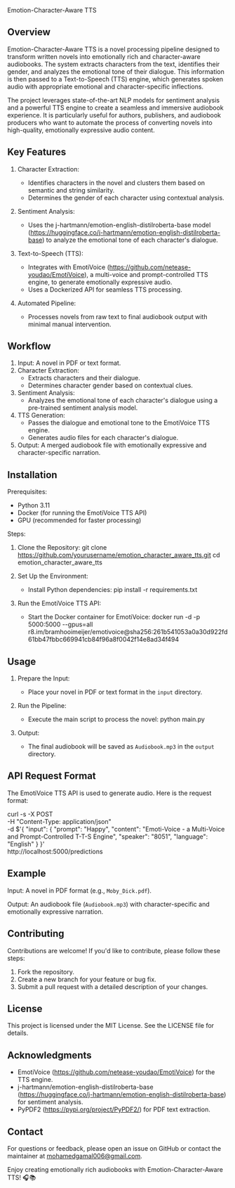 Emotion-Character-Aware TTS

Overview
--------
Emotion-Character-Aware TTS is a novel processing pipeline designed to transform written novels into emotionally rich and character-aware audiobooks. The system extracts characters from the text, identifies their gender, and analyzes the emotional tone of their dialogue. This information is then passed to a Text-to-Speech (TTS) engine, which generates spoken audio with appropriate emotional and character-specific inflections.

The project leverages state-of-the-art NLP models for sentiment analysis and a powerful TTS engine to create a seamless and immersive audiobook experience. It is particularly useful for authors, publishers, and audiobook producers who want to automate the process of converting novels into high-quality, emotionally expressive audio content.

Key Features
------------
1. Character Extraction:
   - Identifies characters in the novel and clusters them based on semantic and string similarity.
   - Determines the gender of each character using contextual analysis.

2. Sentiment Analysis:
   - Uses the j-hartmann/emotion-english-distilroberta-base model (https://huggingface.co/j-hartmann/emotion-english-distilroberta-base) to analyze the emotional tone of each character's dialogue.

3. Text-to-Speech (TTS):
   - Integrates with EmotiVoice (https://github.com/netease-youdao/EmotiVoice), a multi-voice and prompt-controlled TTS engine, to generate emotionally expressive audio.
   - Uses a Dockerized API for seamless TTS processing.

4. Automated Pipeline:
   - Processes novels from raw text to final audiobook output with minimal manual intervention.

Workflow
--------
1. Input: A novel in PDF or text format.
2. Character Extraction:
   - Extracts characters and their dialogue.
   - Determines character gender based on contextual clues.
3. Sentiment Analysis:
   - Analyzes the emotional tone of each character's dialogue using a pre-trained sentiment analysis model.
4. TTS Generation:
   - Passes the dialogue and emotional tone to the EmotiVoice TTS engine.
   - Generates audio files for each character's dialogue.
5. Output: A merged audiobook file with emotionally expressive and character-specific narration.

Installation
------------
Prerequisites:
- Python 3.11
- Docker (for running the EmotiVoice TTS API)
- GPU (recommended for faster processing)

Steps:
1. Clone the Repository:
   git clone https://github.com/yourusername/emotion_character_aware_tts.git
   cd emotion_character_aware_tts

2. Set Up the Environment:
   - Install Python dependencies:
     pip install -r requirements.txt

3. Run the EmotiVoice TTS API:
   - Start the Docker container for EmotiVoice:
     docker run -d -p 5000:5000 --gpus=all r8.im/bramhooimeijer/emotivoice@sha256:261b541053a0a30d922fd61bb47fbbc669941cb84f96a8f0042f14e8ad34f494

Usage
-----
1. Prepare the Input:
   - Place your novel in PDF or text format in the `input` directory.

2. Run the Pipeline:
   - Execute the main script to process the novel:
     python main.py

3. Output:
   - The final audiobook will be saved as `Audiobook.mp3` in the `output` directory.

API Request Format
------------------
The EmotiVoice TTS API is used to generate audio. Here is the request format:

curl -s -X POST \
  -H "Content-Type: application/json" \
  -d $'{
    "input": {
      "prompt": "Happy",
      "content": "Emoti-Voice - a Multi-Voice and Prompt-Controlled T-T-S Engine",
      "speaker": "8051",
      "language": "English"
    }
  }' \
  http://localhost:5000/predictions

Example
-------
Input:
A novel in PDF format (e.g., `Moby_Dick.pdf`).

Output:
An audiobook file (`Audiobook.mp3`) with character-specific and emotionally expressive narration.

Contributing
------------
Contributions are welcome! If you'd like to contribute, please follow these steps:
1. Fork the repository.
2. Create a new branch for your feature or bug fix.
3. Submit a pull request with a detailed description of your changes.

License
-------
This project is licensed under the MIT License. See the LICENSE file for details.

Acknowledgments
---------------
- EmotiVoice (https://github.com/netease-youdao/EmotiVoice) for the TTS engine.
- j-hartmann/emotion-english-distilroberta-base (https://huggingface.co/j-hartmann/emotion-english-distilroberta-base) for sentiment analysis.
- PyPDF2 (https://pypi.org/project/PyPDF2/) for PDF text extraction.

Contact
-------
For questions or feedback, please open an issue on GitHub or contact the maintainer at mohamedgamal006@gmail.com.

Enjoy creating emotionally rich audiobooks with Emotion-Character-Aware TTS! 🎧📚
